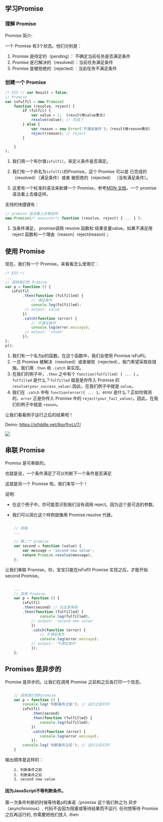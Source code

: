## 学习Promise

### 理解 Promise
Promise 简介: 

一个 Promise 有3个状态。他们分别是：

1. Promise 是待定的（pending）： 不确定当前任务是否满足条件
2. Promise 是已解决的（resolved）：当前任务满足条件
3. Promise 是被拒绝的（rejected）: 当前任务不满足条件

### 创建一个 Promise

``` javascript
/* ES5 */ var Result = false; 
// Promise
var isFulfil = new Promise(
    function (resolve, reject) {
        if (fulfil) {
            var value = 1;  (result用value表示)
            resolve(value); // 完成了
        } else {
            var reason = new Error('不满足条件');（result用reason表示）
            reject(reason); // reject
        }

    }
);
```

1. 我们用一个布尔值`isfulfil`，来定义条件是否满足。

2. 我们有一个命名为`isfulfil`的Promise。这个 Promise 可以是 已完成的（resolved）（满足条件）或者 被拒绝的（rejected） （没有满足条件）。

3. 这里有一个标准的语法来新建一个 Promise，参考[MDN 文档](https://developer.mozilla.org/zh-CN/docs/Web/JavaScript/Reference/Global_Objects/Promise)，一个 promise 语法看上去像这样。

支持的快捷键有：
``` javascript
// promise 语法看上去像这样
new Promise(/* executor*/ function (resolve, reject) { ... } );
```
1. 当条件满足， promise调用 resolve 函数和  结果变量value。如果不满足用 reject 函数和一个理由（reason）reject(reason)；

## 使用 Promise

现在，我们有一个 Promise。来看看怎么使用它：

``` javascript
/* ES5 */
...
// 调用我们的 Promise
var p = function () {
   isFulfil
        .then(function (fulfilled) {
            // 满足条件
            console.log(fulfilled);
         // output: value
        })
        .catch(function (error) {
            // 不满足条件
            console.log(error.message);
         // output: 'reson'
        });
};
p();
```

1. 我们有一个名为p的函数。在这个函数中，我们会使用 Promise isFulfil。
2. 一旦 Promise 被解决（resolved）或者被拒（rejected），我门希望采取些措施。我们用 `.then` 和 `.catch` 来实现。
3. 在我们的例子中，`.then` 之中有个 `function(fulfilled) { ... }` 。`fulfilled` 是什么？`fulfilled` 就是是你传入 Promise 的 `resolve(your_success_value)`.因此，在我们例子中就是 `value`。
4. 我们在 `.catch` 中有 `function(error){ ... }`。error 是什么？正如你猜测的，`error` 正是你传入 Promise 中的 `reject(your_fail_value)`。因此，在我们的例子中就是 `reason`。

让我们看看例子运行之后的结果吧！

Demo: https://jsfiddle.net/8qyfhyLt/7/

![](https://user-gold-cdn.xitu.io/2018/3/19/1623e5b603a9973f?w=1554&h=1420&f=png&s=228449)


## 串联 Promise

Promiss 是可串联的。

也就是说，一个条件满足了可以判断下一个条件是否满足

这就是另一个 Promise 啦。我们来写一个！

说明:

* 在这个例子中，你可能意识到我们没有调用 reject。因为这个是可选的参数。

* 我们可以简化这个样例就像用 Promise.resolve 代替。

``` javascript

    // 简略
    ...

    // 第二个 promise
    var second = function (value) {
        var message = 'second new value';
        return Promise.resolve(message);
    };

```

 让我们串联 Promise。你，宝宝只能在isFulfil Promise 实现之后，才能开始 second Promise。

``` javascript

    ...
    // 调用 Promise
    var p = function () {
        isFulfil
        .then(second) // 在这里串联
        .then(function (fulfilled) {
                console.log(fulfilled);
            // output: 'second new value'
            })
            .catch(function (error) {
                // 不满足条件
                console.log(error.message);
            // output: '不满足条件'
            });
    };

```

## Promises 是异步的

 Promise 是异步的。让我们在调用 Promise 之前和之后各打印一个信息。

```javascript

    // 调用我们的Ppromise
    var p = function () {
        console.log('判断条件之前'); // 运行之前打印
        isFulfil
            .then(second)
            .then(function (fulfilled) {
                console.log(fulfilled);
            })
            .catch(function (error) {
                console.log(error.message);
            });
        console.log('判断条件之后'); // 运行之后打印
    }

```

输出顺序是这样的：

```
    1. 判断条件之前
    2. 判断条件之后
    3. second new value
```

#### 因为JavaScript不等判断条件。

 第一次条件判断的时候等待着p的承诺（promise 这个我们称之为 异步（asynchronous）, 代码不会因为阻塞或等待结果而不运行. 任何想等待 Promise 之后再运行的, 你需要把他们放入 .then


